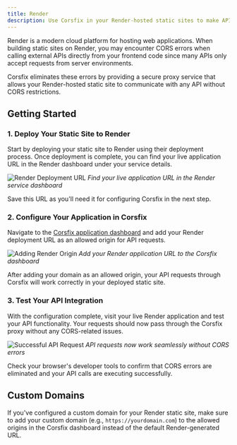 ```yaml
---
title: Render
description: Use Corsfix in your Render-hosted static sites to make API requests without CORS errors.
---
```


Render is a modern cloud platform for hosting web applications. When building static sites on Render, you may encounter CORS errors when calling external APIs directly from your frontend code since many APIs only accept requests from server environments.

Corsfix eliminates these errors by providing a secure proxy service that allows your Render-hosted static site to communicate with any API without CORS restrictions.

## Getting Started

### 1. Deploy Your Static Site to Render

Start by deploying your static site to Render using their deployment process. Once deployment is complete, you can find your live application URL in the Render dashboard under your service details.

![Render Deployment URL](https://assets.corsfix.com/bb2m1mj.png)
_Find your live application URL in the Render service dashboard_

Save this URL as you'll need it for configuring Corsfix in the next step.

### 2. Configure Your Application in Corsfix

Navigate to the [Corsfix application dashboard](https://app.corsfix.com) and add your Render deployment URL as an allowed origin for API requests.

![Adding Render Origin](https://assets.corsfix.com/ak656kxl.png)
_Add your Render application URL to the Corsfix dashboard_

After adding your domain as an allowed origin, your API requests through Corsfix will work correctly in your deployed static site.

### 3. Test Your API Integration

With the configuration complete, visit your live Render application and test your API functionality. Your requests should now pass through the Corsfix proxy without any CORS-related issues.

![Successful API Request](https://assets.corsfix.com/7teag7h.png)
_API requests now work seamlessly without CORS errors_

Check your browser's developer tools to confirm that CORS errors are eliminated and your API calls are executing successfully.

## Custom Domains

If you've configured a custom domain for your Render static site, make sure to add your custom domain (e.g., `https://yourdomain.com`) to the allowed origins in the Corsfix dashboard instead of the default Render-generated URL.
